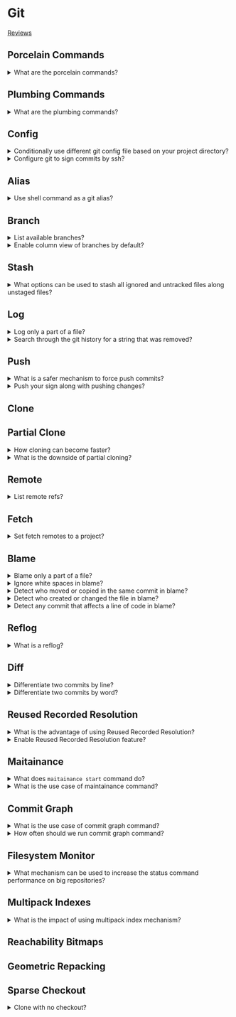 # Git
[Reviews](README.md)

## Porcelain Commands

<details>
<summary>What are the porcelain commands?</summary>

> **Description**
>
> There are 145 commands in git in total, 82 porcelain commands and 63 plumbing
> commands.
>
> - 44 main commands `add`, `commit`, `push`, ...
> - 11 manipulators `config`, `reflog`, `replace`, ...
> - 17 interrogators `blame`, `fsck`, `rerere`, ...
> - 10 interactors `send-email`, `p4`, `svn`, ...
>
> ---
> **Resources**
> - https://www.youtube.com/watch?v=aolI_Rz0ZqY
> ---
> **References**
> ---
</details>

## Plumbing Commands

<details>
<summary>What are the plumbing commands?</summary>

> **Description**
>
> There are 145 commands in git in total, 82 porcelain commands and 63 plumbing
> commands.
>
> - 19 manipulators `apply`, `commit-tree`, `update-ref`, ...
> - 21 interrogators `cat-file`, `for-each-ref`, ...
> - 5 syncing `fetch-pack`, `send-pack`, ...
> - 18 internal `check-attr`, `sh-i18n`, ...
>
> ---
> **Resources**
> - https://www.youtube.com/watch?v=aolI_Rz0ZqY
> ---
> **References**
> ---
</details>

## Config

<details>
<summary>Conditionally use different git config file based on your project directory?</summary>

> **Description**
>
> A sample use case is to use different git config when you are in work and
> open source software directory.
>
> ```sh
> [includeIf "gitdir:~/projects/work/"]
>     path = ~/projects/work/.gitconfig
>
> [includeIf "gitdir:~/projects/oss/"]
>     path = ~/projects/oss/.gitconfig
> ``````
>
> ---
> **Resources**
> - https://www.youtube.com/watch?v=aolI_Rz0ZqY
> ---
> **References**
> ---
</details>

<details>
<summary>Configure git to sign commits by ssh?</summary>

> **Description**
>
> ```sh
> git config --global gpg.format ssh
> git config --global user.signingkey ~/.ssh/id_rsa.pub
> git commit -S
> ``````
>
> You can see that your signature is appended to your commit files:
>
> ```sh
> git cat-file -p HEAD
> ``````
>
> ---
> **Resources**
> - https://www.youtube.com/watch?v=aolI_Rz0ZqY
> ---
> **References**
> ---
</details>

## Alias

<details>
<summary>Use shell command as a git alias?</summary>

> **Description**
>
> ```sh
> git config --global alias.bb better-branch.sh
> ``````
>
> ---
> **Resources**
> - https://www.youtube.com/watch?v=aolI_Rz0ZqY
> ---
> **References**
> ---
</details>

## Branch

<details>
<summary>List available branches?</summary>

> **Description**
>
> Command `branch` will list branches each in a row.
>
> ```sh
> git branch
> ``````
>
> Newer `--column` option will put branches on columns to avoid using a pager.
>
> ```sh
> git branch --column
> ``````
>
> ---
> **Resources**
> - https://www.youtube.com/watch?v=aolI_Rz0ZqY
> ---
> **References**
> ---
</details>

<details>
<summary>Enable column view of branches by default?</summary>

> **Description**
>
> ```sh
> git config --global column.ui auto
> git config --global branch.sort -committerdate
> ``````
>
> ---
> **Resources**
> - https://www.youtube.com/watch?v=aolI_Rz0ZqY
> ---
> **References**
> ---
</details>

## Stash

<details>
<summary>What options can be used to stash all ignored and untracked files along unstaged files?</summary>

> **Description**
>
> ```sh
> git stash --all
> ``````
>
> It is suggested by the community to have this alias:
>
> ```sh
> git config --global alias.staash 'stash --all'
> ``````
>
> ---
> **Resources**
> - https://www.youtube.com/watch?v=aolI_Rz0ZqY
> ---
> **References**
> ---
</details>

## Log

<details>
<summary>Log only a part of a file?</summary>

> **Description**
>
> ```sh
> git log -L 25,34:src/main.cpp
> ``````
>
> ---
> **Resources**
> - https://www.youtube.com/watch?v=aolI_Rz0ZqY
> ---
> **References**
> ---
</details>

<details>
<summary>Search through the git history for a string that was removed?</summary>

> **Description**
>
> ```sh
> git log -S regex_match -p
> ``````
>
> ---
> **Resources**
> - https://www.youtube.com/watch?v=aolI_Rz0ZqY
> ---
> **References**
> ---
</details>

## Push

<details>
<summary>What is a safer mechanism to force push commits?</summary>

> **Description**
>
> Forcing push will remove all the changes that others have made since that
> last common change you have made. The option `--force-with-lease` will only
> pushes the rebased changes when there is no other changes pushed by other
> since your last common changes.
>
> ```sh
> git push --force-with-lease
> ``````
>
> ---
> **Resources**
> - https://www.youtube.com/watch?v=aolI_Rz0ZqY
> ---
> **References**
> ---
</details>

<details>
<summary>Push your sign along with pushing changes?</summary>

> **Description**
>
> This feature is not supported by GitHub or GitLab.
>
> ```sh
> git push --signed
> ``````
>
> ---
> **Resources**
> - https://www.youtube.com/watch?v=aolI_Rz0ZqY
> ---
> **References**
> ---
</details>

## Clone

## Partial Clone

<details>
<summary>How cloning can become faster?</summary>

> **Description**
>
> By partially cloning the repository and skipping the blobs:
>
> ```sh
> git clone --filter=blob:none
> git clone --filter=true:0
> ``````
>
> ---
> **Resources**
> - https://www.youtube.com/watch?v=aolI_Rz0ZqY
> ---
> **References**
> ---
</details>

<details>
<summary>What is the downside of partial cloning?</summary>

> **Description**
>
> Graphs and blames will download the rest of required data on demand to
> generate results which will take time.
>
> ```sh
> git clone --filter=blob:none
> git blame lib/nlattr.c
> ``````
>
> ---
> **Resources**
> - https://www.youtube.com/watch?v=aolI_Rz0ZqY
> ---
> **References**
> ---
</details>

## Remote

<details>
<summary>List remote refs?</summary>

> **Description**
>
> ```sh
> git ls-remote
> ``````
>
> ---
> **Resources**
> - https://www.youtube.com/watch?v=aolI_Rz0ZqY
> ---
> **References**
> ---
</details>

## Fetch

<details>
<summary>Set fetch remotes to a project?</summary>

> **Description**
>
> ```sh
> git config remote.origin.fetch '+refs/pull/*:refs/remotes/origin/pull/*'
> git fetch
> ``````
>
> ---
> **Resources**
> - https://www.youtube.com/watch?v=aolI_Rz0ZqY
> ---
> **References**
> ---
</details>

## Blame

<details>
<summary>Blame only a part of a file?</summary>

> **Description**
>
> ```sh
> git blame -L 25,34:src/main.cpp
> ``````
>
> ---
> **Resources**
> - https://www.youtube.com/watch?v=aolI_Rz0ZqY
> ---
> **References**
> ---
</details>

<details>
<summary>Ignore white spaces in blame?</summary>

> **Description**
>
> ```sh
> git blame -w
> ``````
>
> ---
> **Resources**
> - https://www.youtube.com/watch?v=aolI_Rz0ZqY
> ---
> **References**
> ---
</details>

<details>
<summary>Detect who moved or copied in the same commit in blame?</summary>

> **Description**
>
> ```sh
> git blame -w -C
> ``````
>
> ---
> **Resources**
> - https://www.youtube.com/watch?v=aolI_Rz0ZqY
> ---
> **References**
> ---
</details>

<details>
<summary>Detect who created or changed the file in blame?</summary>

> **Description**
>
> ```sh
> git blame -w -C -C
> ``````
>
> ---
> **Resources**
> - https://www.youtube.com/watch?v=aolI_Rz0ZqY
> ---
> **References**
> ---
</details>

<details>
<summary>Detect any commit that affects a line of code in blame?</summary>

> **Description**
>
> ```sh
> git blame -w -C -C -C -L 24,35:src/main.cpp
> ``````
>
> ---
> **Resources**
> - https://www.youtube.com/watch?v=aolI_Rz0ZqY
> ---
> **References**
> ---
</details>

## Reflog

<details>
<summary>What is a reflog?</summary>

> **Description**
>
> Reflog is a log of your references.
>
> Whenever the `HEAD` is pointing at something, it has a log of that in reflog.
>
> ```sh
> git reflog
> ``````
>
> ---
> **Resources**
> - https://www.youtube.com/watch?v=aolI_Rz0ZqY
> ---
> **References**
> ---
</details>

## Diff

<details>
<summary>Differentiate two commits by line?</summary>

> **Description**
>
> ```sh
> git diff
> ``````
>
> ---
> **Resources**
> - https://www.youtube.com/watch?v=aolI_Rz0ZqY
> ---
> **References**
> ---
</details>

<details>
<summary>Differentiate two commits by word?</summary>

> **Description**
>
> ```sh
> git diff --word-diff
> ``````
>
> ---
> **Resources**
> - https://www.youtube.com/watch?v=aolI_Rz0ZqY
> ---
> **References**
> ---
</details>

## Reused Recorded Resolution

<details>
<summary>What is the advantage of using Reused Recorded Resolution?</summary>

> **Description**
>
> This feature records how you had a conflict and how you fixed it, so that it
> will solve your conflicts automatically next time you hit similar conflict.
>
> ---
> **Resources**
> - https://www.youtube.com/watch?v=aolI_Rz0ZqY
> ---
> **References**
> ---
</details>

<details>
<summary>Enable Reused Recorded Resolution feature?</summary>

> **Description**
>
> ```sh
> git config --global rerere.enabled true
> ``````
>
> ---
> **Resources**
> - https://www.youtube.com/watch?v=aolI_Rz0ZqY
> ---
> **References**
> ---
</details>

## Maitainance

<details>
<summary>What does <code>maitainance start</code> command do?</summary>

> **Description**
>
> It adds following lines to `.git/config` file:
>
> ```config
> [maintainance]
>     auto = false
>     strategy = incremental
> ``````
>
> ---
> **Resources**
> - https://www.youtube.com/watch?v=aolI_Rz0ZqY
> ---
> **References**
> ---
</details>

<details>
<summary>What is the use case of maintainance command?</summary>

> **Description**
>
> By running maintainance, git starts a cron job running tasks reguarly.
>
> A few of these tasks are:
>
> - `gc: disabled`
> - `commit-graph: hourly`
> - `prefetch: hourly`
> - `loose-objects: daily`
> - `incremental-repack: daily`
> - `pack-refs: none`
>
> ---
> **Resources**
> - https://www.youtube.com/watch?v=aolI_Rz0ZqY
> ---
> **References**
> ---
</details>

## Commit Graph

<details>
<summary>What is the use case of commit graph command?</summary>

> **Description**
>
> Commit graph creates a graph of commits stored separately on disk and makes
> git commands very faster to run for large projects.
>
> ```sh
> git commit-graph write
> ``````
>
> ---
> **Resources**
> - https://www.youtube.com/watch?v=aolI_Rz0ZqY
> ---
> **References**
> ---
</details>

<details>
<summary>How often should we run commit graph command?</summary>

> **Description**
>
> This command should be done manually once, and then let git update the graph
> over next fetches.
>
> ```sh
> git config --global fetch.writecommitgraph true
> ``````
>
> ---
> **Resources**
> - https://www.youtube.com/watch?v=aolI_Rz0ZqY
> ---
> **References**
> ---
</details>

## Filesystem Monitor

<details>
<summary>What mechanism can be used to increase the status command performance on big repositories?</summary>

> **Description**
>
> Launches a daemon that looks at the filesystem and watches for inode events
> and updates the cache in memory and tells git which files was changed every
> time git tries to stat the files.
>
> ```sh
> git config core.untrackedcache true
> git config core.fsmonitor true
> ``````
>
> First status command launches this mechanism, so it would make more time to
> finish, but subsequent calls will be fast.
>
> ---
> **Resources**
> - https://www.youtube.com/watch?v=aolI_Rz0ZqY
> ---
> **References**
> ---
</details>

## Multipack Indexes

<details>
<summary>What is the impact of using multipack index mechanism?</summary>

> **Description**
>
> ```sh
> ``````
>
> ---
> **Resources**
> - https://www.youtube.com/watch?v=aolI_Rz0ZqY
> ---
> **References**
> - https://github.blog/2021-04-29-scaling-monorepo-maintainance
> ---
</details>

## Reachability Bitmaps

## Geometric Repacking

## Sparse Checkout

<details>
<summary>Clone with no checkout?</summary>

> **Description**
>
> ```sh
> git sparse-checkout
> ``````
>
> ---
> **Resources**
> - https://www.youtube.com/watch?v=aolI_Rz0ZqY
> ---
> **References**
> ---
</details>

